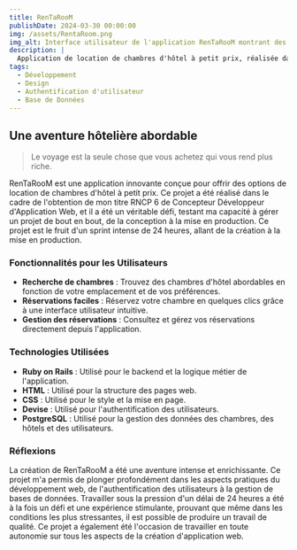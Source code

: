 ```yaml
---
title: RenTaRooM
publishDate: 2024-03-30 00:00:00
img: /assets/RentaRoom.png
img_alt: Interface utilisateur de l'application RenTaRooM montrant des chambres d'hôtel disponibles à la location
description: |
  Application de location de chambres d'hôtel à petit prix, réalisée dans le cadre du passage de mon titre RNCP 6 Concepteur Développeur d'Application Web.
tags:
  - Développement
  - Design
  - Authentification d'utilisateur
  - Base de Données
---
```


## Une aventure hôtelière abordable

> Le voyage est la seule chose que vous achetez qui vous rend plus riche.

RenTaRooM est une application innovante conçue pour offrir des options de location de chambres d'hôtel à petit prix. Ce projet a été réalisé dans le cadre de l'obtention de mon titre RNCP 6 de Concepteur Développeur d'Application Web, et il a été un véritable défi, testant ma capacité à gérer un projet de bout en bout, de la conception à la mise en production. Ce projet est le fruit d'un sprint intense de 24 heures, allant de la création à la mise en production.

### Fonctionnalités pour les Utilisateurs

- **Recherche de chambres** : Trouvez des chambres d'hôtel abordables en fonction de votre emplacement et de vos préférences.
- **Réservations faciles** : Réservez votre chambre en quelques clics grâce à une interface utilisateur intuitive.
- **Gestion des réservations** : Consultez et gérez vos réservations directement depuis l'application.

### Technologies Utilisées

- **Ruby on Rails** : Utilisé pour le backend et la logique métier de l'application.
- **HTML** : Utilisé pour la structure des pages web.
- **CSS** : Utilisé pour le style et la mise en page.
- **Devise** : Utilisé pour l'authentification des utilisateurs.
- **PostgreSQL** : Utilisé pour la gestion des données des chambres, des hôtels et des utilisateurs.

### Réflexions

La création de RenTaRooM a été une aventure intense et enrichissante. Ce projet m'a permis de plonger profondément dans les aspects pratiques du développement web, de l'authentification des utilisateurs à la gestion de bases de données. Travailler sous la pression d'un délai de 24 heures a été à la fois un défi et une expérience stimulante, prouvant que même dans les conditions les plus stressantes, il est possible de produire un travail de qualité. Ce projet a également été l'occasion de travailler en toute autonomie sur tous les aspects de la création d'application web.
